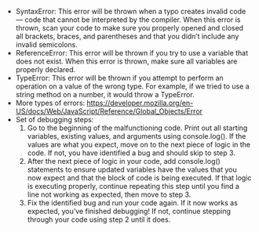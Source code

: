 - SyntaxError: This error will be thrown when a typo creates invalid code — code that cannot be interpreted by the compiler. When this error is thrown, scan your code to make sure you properly opened and closed all brackets, braces, and parentheses and that you didn’t include any invalid semicolons.
- ReferenceError: This error will be thrown if you try to use a variable that does not exist. When this error is thrown, make sure all variables are properly declared.
- TypeError: This error will be thrown if you attempt to perform an operation on a value of the wrong type. For example, if we tried to use a string method on a number, it would throw a TypeError.
- More types of errors: https://developer.mozilla.org/en-US/docs/Web/JavaScript/Reference/Global_Objects/Error
- Set of debugging steps:
    1. Go to the beginning of the malfunctioning code. Print out all starting variables, existing values, and arguments using console.log(). If the values are what you expect, move on to the next piece of logic in the code. If not, you have identified a bug and should skip to step 3.
    2. After the next piece of logic in your code, add console.log() statements to ensure updated variables have the values that you now expect and that the block of code is being executed. If that logic is executing properly, continue repeating this step until you find a line not working as expected, then move to step 3.
    3. Fix the identified bug and run your code again. If it now works as expected, you’ve finished debugging! If not, continue stepping through your code using step 2 until it does.

